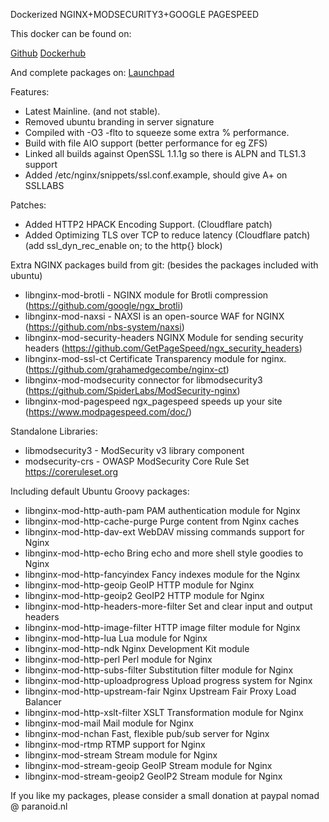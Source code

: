 Dockerized NGINX+MODSECURITY3+GOOGLE PAGESPEED


This docker can be found on:

[Github](https://github.com/eilandert/dockerized/tree/master/nginx-proxy-modsecurity-pagespeed)
[Dockerhub](https://hub.docker.com/r/eilandert/nginx-modsecurity3-pagespeed)

And complete packages on:
[Launchpad](https://launchpad.net/~eilander/+archive/ubuntu/nginx)


Features:
 * Latest Mainline. (and not stable).
 * Removed ubuntu branding in server signature
 * Compiled with -O3 -flto to squeeze some extra % performance.
 * Build with file AIO support (better performance for eg ZFS)
 * Linked all builds against OpenSSL 1.1.1g so there is ALPN and TLS1.3 support
 * Added /etc/nginx/snippets/ssl.conf.example, should give A+ on SSLLABS

Patches:
 * Added HTTP2 HPACK Encoding Support. (Cloudflare patch)
 * Added Optimizing TLS over TCP to reduce latency (Cloudflare patch)
   (add ssl_dyn_rec_enable on; to the http{} block)

Extra NGINX packages build from git: (besides the packages included with ubuntu)
 * libnginx-mod-brotli - NGINX module for Brotli compression
         (https://github.com/google/ngx_brotli)
 * libnginx-mod-naxsi - NAXSI is an open-source WAF for NGINX
         (https://github.com/nbs-system/naxsi)
 * libnginx-mod-security-headers NGINX Module for sending security headers
         (https://github.com/GetPageSpeed/ngx_security_headers)
 * libnginx-mod-ssl-ct Certificate Transparency module for nginx.
         (https://github.com/grahamedgecombe/nginx-ct)
 * libnginx-mod-modsecurity connector for libmodsecurity3
         (https://github.com/SpiderLabs/ModSecurity-nginx)
 * libnginx-mod-pagespeed ngx_pagespeed speeds up your site
         (https://www.modpagespeed.com/doc/)

Standalone Libraries:
 * libmodsecurity3 - ModSecurity v3 library component
 * modsecurity-crs - OWASP ModSecurity Core Rule Set https://coreruleset.org

Including default Ubuntu Groovy packages:
 * libnginx-mod-http-auth-pam PAM authentication module for Nginx
 * libnginx-mod-http-cache-purge Purge content from Nginx caches
 * libnginx-mod-http-dav-ext WebDAV missing commands support for Nginx
 * libnginx-mod-http-echo Bring echo and more shell style goodies to Nginx
 * libnginx-mod-http-fancyindex Fancy indexes module for the Nginx
 * libnginx-mod-http-geoip GeoIP HTTP module for Nginx
 * libnginx-mod-http-geoip2 GeoIP2 HTTP module for Nginx
 * libnginx-mod-http-headers-more-filter Set and clear input and output headers
 * libnginx-mod-http-image-filter HTTP image filter module for Nginx
 * libnginx-mod-http-lua Lua module for Nginx
 * libnginx-mod-http-ndk Nginx Development Kit module
 * libnginx-mod-http-perl Perl module for Nginx
 * libnginx-mod-http-subs-filter Substitution filter module for Nginx
 * libnginx-mod-http-uploadprogress Upload progress system for Nginx
 * libnginx-mod-http-upstream-fair Nginx Upstream Fair Proxy Load Balancer
 * libnginx-mod-http-xslt-filter XSLT Transformation module for Nginx
 * libnginx-mod-mail Mail module for Nginx
 * libnginx-mod-nchan Fast, flexible pub/sub server for Nginx
 * libnginx-mod-rtmp RTMP support for Nginx
 * libnginx-mod-stream Stream module for Nginx
 * libnginx-mod-stream-geoip GeoIP Stream module for Nginx
 * libnginx-mod-stream-geoip2 GeoIP2 Stream module for Nginx

If you like my packages, please consider a small donation at
paypal nomad @ paranoid.nl
